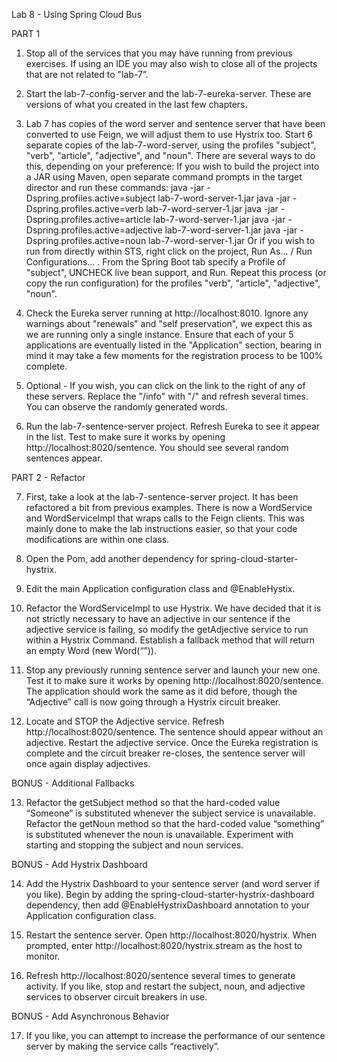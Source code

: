 

Lab 8 - Using Spring Cloud Bus

PART 1

1.  Stop all of the services that you may have running from previous exercises.  If using an IDE you may also wish to close all of the projects that are not related to "lab-7”.

2.  Start the lab-7-config-server and the lab-7-eureka-server.  These are versions of what you created in the last few chapters.

3.  Lab 7 has copies of the word server and sentence server that have been converted to use Feign, we will adjust them to use Hystrix too.  Start 6 separate copies of the lab-7-word-server, using the profiles "subject", "verb", "article", "adjective", and "noun".  There are several ways to do this, depending on your preference:
		If you wish to build the project into a JAR using Maven, open separate command prompts in the target director and run these commands:
		java -jar -Dspring.profiles.active=subject lab-7-word-server-1.jar
		java -jar -Dspring.profiles.active=verb lab-7-word-server-1.jar
		java -jar -Dspring.profiles.active=article lab-7-word-server-1.jar
		java -jar -Dspring.profiles.active=adjective lab-7-word-server-1.jar
		java -jar -Dspring.profiles.active=noun lab-7-word-server-1.jar
		Or if you wish to run from directly within STS, right click on the project, Run As... / Run Configurations... .  From the Spring Boot tab specify a Profile of "subject", UNCHECK live bean support, and Run.  Repeat this process (or copy the run configuration) for the profiles "verb", "article", "adjective", "noun".
		
4.  Check the Eureka server running at http://localhost:8010.   Ignore any warnings about "renewals" and "self preservation", we expect this as we are running only a single instance.  Ensure that each of your 5 applications are eventually listed in the "Application" section, bearing in mind it may take a few moments for the registration process to be 100% complete.	

5.  Optional - If you wish, you can click on the link to the right of any of these servers.  Replace the "/info" with "/" and refresh several times.  You can observe the randomly generated words.  

6.  Run the lab-7-sentence-server project.  Refresh Eureka to see it appear in the list.  Test to make sure it works by opening http://localhost:8020/sentence.  You should see several random sentences appear.  

PART 2 - Refactor

7.  First, take a look at the lab-7-sentence-server project.  It has been refactored a bit from previous examples.  There is now a WordService and WordServiceImpl that wraps calls to the Feign clients.  This was mainly done to make the lab instructions easier, so that your code modifications are within one class.

8.  Open the Pom, add another dependency for spring-cloud-starter-hystrix.

9.  Edit the main Application configuration class and @EnableHystix.

10.  Refactor the WordServiceImpl to use Hystrix.  We have decided that it is not strictly necessary to have an adjective in our sentence if the adjective service is failing, so modify the getAdjective service to run within a Hystrix Command.  Establish a fallback method that will return an empty Word (new Word(“”)).

11.  Stop any previously running sentence server and launch your new one.  Test it to make sure it works by opening http://localhost:8020/sentence.  The application should work the same as it did before, though the “Adjective” call is now going through a Hystrix circuit breaker.

12.  Locate and STOP the Adjective service.  Refresh http://localhost:8020/sentence.  The sentence should appear without an adjective.  Restart the adjective service.  Once the Eureka registration is complete and the circuit breaker re-closes, the sentence server will once again display adjectives.

BONUS - Additional Fallbacks

13.  Refactor the getSubject method so that the hard-coded value “Someone” is substituted whenever the subject service is unavailable.  Refactor the getNoun method so that the hard-coded value “something” is substituted whenever the noun is unavailable.  Experiment with starting and stopping the subject and noun services.

BONUS - Add Hystrix Dashboard

14.  Add the Hystrix Dashboard to your sentence server (and word server if you like).  Begin by adding the spring-cloud-starter-hystrix-dashboard dependency, then add @EnableHystrixDashboard annotation to your Application configuration class.

15.  Restart the sentence server.  Open http://localhost:8020/hystrix.  When prompted, enter http://localhost:8020/hystrix.stream as the host to monitor.  

16.  Refresh http://localhost:8020/sentence several times to generate activity.  If you like, stop and restart the subject, noun, and adjective services to observer circuit breakers in use.

BONUS - Add Asynchronous Behavior

17.  If you like, you can attempt to increase the performance of our sentence server by making the service calls “reactively”.
